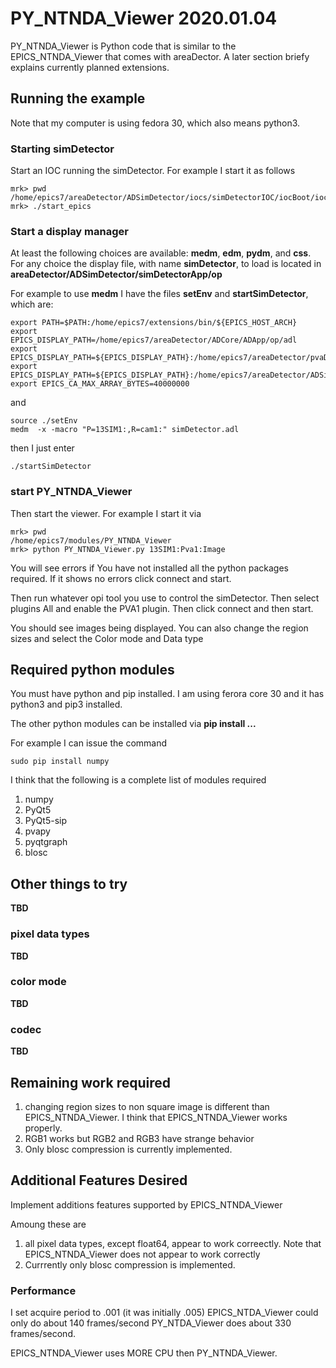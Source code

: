 # PY_NTNDA_Viewer 2020.01.04


PY_NTNDA_Viewer is Python code that is similar to the EPICS_NTNDA_Viewer that comes with areaDector.
A later section briefy explains currently planned extensions.

## Running the example

Note that my computer is using fedora 30, which also means python3.

### Starting simDetector

Start an IOC running the simDetector.
For example I start it as follows

    mrk> pwd
    /home/epics7/areaDetector/ADSimDetector/iocs/simDetectorIOC/iocBoot/iocSimDetector
    mrk> ./start_epics

### Start a display manager

At least the following choices are available: **medm**, **edm**, **pydm**, and **css**.
For any choice the display file, with name **simDetector**, to load is located in
**areaDetector/ADSimDetector/simDetectorApp/op**

For example to use **medm** I have the files **setEnv** and **startSimDetector**, which are:

    export PATH=$PATH:/home/epics7/extensions/bin/${EPICS_HOST_ARCH}
    export EPICS_DISPLAY_PATH=/home/epics7/areaDetector/ADCore/ADApp/op/adl
    export EPICS_DISPLAY_PATH=${EPICS_DISPLAY_PATH}:/home/epics7/areaDetector/pvaDriver/pvaDriverApp/op/adl
    export EPICS_DISPLAY_PATH=${EPICS_DISPLAY_PATH}:/home/epics7/areaDetector/ADSimDetector/simDetectorApp/op/adl
    export EPICS_CA_MAX_ARRAY_BYTES=40000000

and

    source ./setEnv
    medm  -x -macro "P=13SIM1:,R=cam1:" simDetector.adl 

then I just enter

    ./startSimDetector



### start PY_NTNDA_Viewer

Then start the viewer.
For example I start it via

    mrk> pwd
    /home/epics7/modules/PY_NTNDA_Viewer
    mrk> python PY_NTNDA_Viewer.py 13SIM1:Pva1:Image

You will see errors if You have not installed all the python packages required.
If it shows no errors click connect and start.

Then run whatever opi tool you use to control the simDetector.
Then select plugins All and enable the PVA1 plugin.
Then click connect and then start.

You should see images being displayed.
You can also change the region sizes and select the Color mode and Data type

## Required python modules

You must have python and pip installed.
I am using ferora core 30 and it has python3 and pip3 installed.

The other python modules can be installed via **pip install ...**

For example I can issue the command

    sudo pip install numpy

I think that the following is a complete list of modules required

1) numpy
2) PyQt5
3) PyQt5-sip
4) pvapy
5) pyqtgraph
6) blosc

## Other things to try

**TBD**

### pixel data types

**TBD**

### color mode

**TBD**

### codec

**TBD**

## Remaining work required


1) changing region sizes to non square image is different than EPICS_NTNDA_Viewer.
I think that EPICS_NTNDA_Viewer works properly.
2) RGB1 works but RGB2 and RGB3 have strange behavior
3) Only blosc compression is currently implemented.


## Additional Features Desired

Implement additions features supported by EPICS_NTNDA_Viewer

Amoung these are

1) all pixel data types, except float64, appear to work correectly.
Note that EPICS_NTNDA_Viewer does not appear to work correctly
2) Currrently only blosc compression is implemented.

### Performance

I set acquire period to .001 (it was initially .005)
EPICS_NTDA_Viewer could only do about 140 frames/second
PY_NTDA_Viewer does about 330 frames/second.

EPICS_NTNDA_Viewer uses MORE CPU then PY_NTNDA_Viewer.
